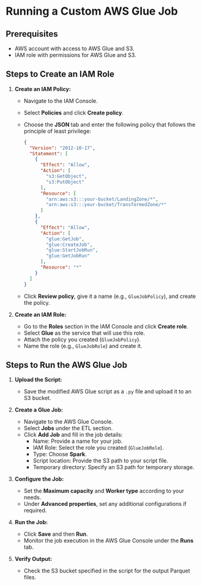 # Running a Custom AWS Glue Job

## Prerequisites

- AWS account with access to AWS Glue and S3.
- IAM role with permissions for AWS Glue and S3.

## Steps to Create an IAM Role

1. **Create an IAM Policy:**
   - Navigate to the IAM Console.
   - Select **Policies** and click **Create policy**.
   - Choose the **JSON** tab and enter the following policy that follows the principle of least privilege:

     ```json
     {
       "Version": "2012-10-17",
       "Statement": [
         {
           "Effect": "Allow",
           "Action": [
             "s3:GetObject",
             "s3:PutObject"
           ],
           "Resource": [
             "arn:aws:s3:::your-bucket/LandingZone/*",
             "arn:aws:s3:::your-bucket/TransformedZone/*"
           ]
         },
         {
           "Effect": "Allow",
           "Action": [
             "glue:GetJob",
             "glue:CreateJob",
             "glue:StartJobRun",
             "glue:GetJobRun"
           ],
           "Resource": "*"
         }
       ]
     }
     ```

   - Click **Review policy**, give it a name (e.g., `GlueJobPolicy`), and create the policy.

2. **Create an IAM Role:**
   - Go to the **Roles** section in the IAM Console and click **Create role**.
   - Select **Glue** as the service that will use this role.
   - Attach the policy you created (`GlueJobPolicy`).
   - Name the role (e.g., `GlueJobRole`) and create it.

## Steps to Run the AWS Glue Job

1. **Upload the Script:**
   - Save the modified AWS Glue script as a `.py` file and upload it to an S3 bucket.

2. **Create a Glue Job:**
   - Navigate to the AWS Glue Console.
   - Select **Jobs** under the ETL section.
   - Click **Add Job** and fill in the job details:
     - Name: Provide a name for your job.
     - IAM Role: Select the role you created (`GlueJobRole`).
     - Type: Choose **Spark**.
     - Script location: Provide the S3 path to your script file.
     - Temporary directory: Specify an S3 path for temporary storage.

3. **Configure the Job:**
   - Set the **Maximum capacity** and **Worker type** according to your needs.
   - Under **Advanced properties**, set any additional configurations if required.

4. **Run the Job:**
   - Click **Save** and then **Run**.
   - Monitor the job execution in the AWS Glue Console under the **Runs** tab.

5. **Verify Output:**
   - Check the S3 bucket specified in the script for the output Parquet files.